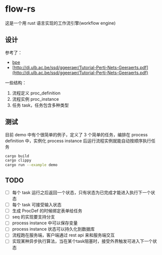 # flow-rs

这是一个用 rust 语言实现的工作流引擎(workflow engine)

## 设计

参考了：

- [bpe](https://github.com/synrc/bpe)
- [http://di.ulb.ac.be/ssd/ggeeraer/Tutorial-Perti-Nets-Geeraerts.pdf](http://di.ulb.ac.be/ssd/ggeeraer/Tutorial-Perti-Nets-Geeraerts.pdf)

一些结构：

1. 流程定义 proc_definition
2. 流程实例 proc_instance
3. 任务 task，任务包含多种类型

## 测试

目前 demo 中有个很简单的例子，定义了 3 个简单的任务，编排在 process definition 中，实例化 process instance 后运行流程实例就能自动按顺序执行任务

```sh
cargo build
cargo clippy
cargo run --example demo
```

## TODO

- [ ] 每个 task 运行之后返回一个状态，只有状态为已完成才能进入执行下一个状态
- [ ] 每个 task 可接受输入状态
- [ ] 生成 ProcDef 的时候绑定表单给任务
- [ ] seq 的实现要支持分支
- [ ] process instance 中可以保存变量
- [ ] process instance 状态可以持久化到数据库
- [ ] 流程跑在服务端，客户端通过 rest api 来和服务端交互
- [ ] 实现某种异步执行算法，当在某个task阻塞时，接受外界触发可进入下一个状态
